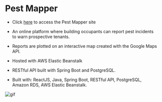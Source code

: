 # Pest Mapper

* Click [here](http://pestmapper-env.eba-2ypfqjyc.us-east-2.elasticbeanstalk.com/) to access the Pest Mapper site

* An online platform where building occupants can report pest incidents to warn prospective tenants.

* Reports are plotted on an interactive map created with the Google Maps API.

* Hosted with AWS Elastic Beanstalk

* RESTful API built with Spring Boot and PostgreSQL.

* Built with: ReactJS, Java, Spring Boot, RESTful API, PostgreSQL, Amazon RDS, AWS Elastic Beanstalk.

![gif](demo.gif)
